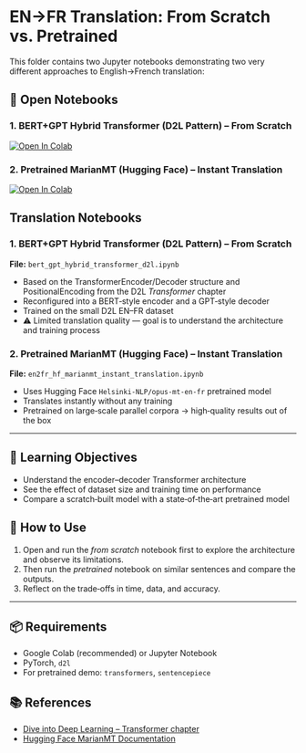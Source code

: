 # EN→FR Translation: From Scratch vs. Pretrained

This folder contains two Jupyter notebooks demonstrating two very different approaches to English→French translation:

## 📓 Open Notebooks

### 1. BERT+GPT Hybrid Transformer (D2L Pattern) – From Scratch
[![Open In Colab](https://colab.research.google.com/assets/colab-badge.svg)](https://colab.research.google.com/github/youngho-kwon-class/ml-edu-lab/blob/main/en2fr-transformer-comparison/bert_gpt_hybrid_transformer_d2l.ipynb)
### 2. Pretrained MarianMT (Hugging Face) – Instant Translation
[![Open In Colab](https://colab.research.google.com/assets/colab-badge.svg)](https://colab.research.google.com/github/youngho-kwon-class/ml-edu-lab/blob/main/en2fr-transformer-comparison/en2fr_hf_marianmt_instant_translation.ipynb)

## Translation Notebooks
### 1. BERT+GPT Hybrid Transformer (D2L Pattern) – From Scratch
**File:** `bert_gpt_hybrid_transformer_d2l.ipynb`  
- Based on the TransformerEncoder/Decoder structure and PositionalEncoding from the D2L *Transformer* chapter
- Reconfigured into a BERT‑style encoder and a GPT‑style decoder
- Trained on the small D2L EN–FR dataset  
- ⚠ Limited translation quality — goal is to understand the architecture and training process

### 2. Pretrained MarianMT (Hugging Face) – Instant Translation
**File:** `en2fr_hf_marianmt_instant_translation.ipynb`  
- Uses Hugging Face `Helsinki-NLP/opus-mt-en-fr` pretrained model
- Translates instantly without any training
- Pretrained on large‑scale parallel corpora → high‑quality results out of the box

---

## 🎯 Learning Objectives
- Understand the encoder–decoder Transformer architecture
- See the effect of dataset size and training time on performance
- Compare a scratch‑built model with a state‑of‑the‑art pretrained model

## 🚀 How to Use
1. Open and run the *from scratch* notebook first to explore the architecture and observe its limitations.
2. Then run the *pretrained* notebook on similar sentences and compare the outputs.
3. Reflect on the trade‑offs in time, data, and accuracy.

---

## 📦 Requirements
- Google Colab (recommended) or Jupyter Notebook
- PyTorch, `d2l`
- For pretrained demo: `transformers`, `sentencepiece`

## 📚 References
- [Dive into Deep Learning – Transformer chapter](https://d2l.ai/chapter_attention-mechanisms/transformer.html)
- [Hugging Face MarianMT Documentation](https://huggingface.co/Helsinki-NLP/opus-mt-en-fr)

